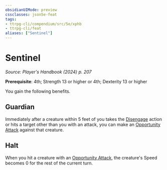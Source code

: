 ```yaml
---
obsidianUIMode: preview
cssclasses: json5e-feat
tags:
- ttrpg-cli/compendium/src/5e/xphb
- ttrpg-cli/feat
aliases: ["Sentinel"]
---
```

# Sentinel
*Source: Player's Handbook (2024) p. 207*  

**Prerequisite**: 4th; Strength 13 or higher or 4th; Dexterity 13 or higher

You gain the following benefits.

## Guardian

Immediately after a creature within 5 feet of you takes the [Disengage](3-Compendium/rules/actions.md#Disengage) action or hits a target other than you with an attack, you can make an [Opportunity Attack](3-Compendium/rules/actions.md#Opportunity%20Attack) against that creature.

## Halt

When you hit a creature with an [Opportunity Attack](3-Compendium/rules/actions.md#Opportunity%20Attack), the creature's Speed becomes 0 for the rest of the current turn.